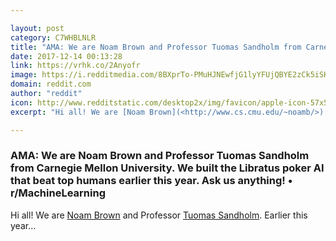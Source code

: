 ```yaml
---

layout: post
category: C7WHBLNLR
title: "AMA: We are Noam Brown and Professor Tuomas Sandholm from Carnegie Mellon University. We built the Libratus poker AI that beat top humans earlier this year. Ask us anything! • r/MachineLearning"
date: 2017-12-14 00:13:28
link: https://vrhk.co/2Anyofr
image: https://i.redditmedia.com/8BXprTo-PMuHJNEwfjG1lyYFUjQBYE2zCk5iSK-8e7c.jpg?w=320&s=beb103e79f17a637feba07d62dcdb415
domain: reddit.com
author: "reddit"
icon: http://www.redditstatic.com/desktop2x/img/favicon/apple-icon-57x57.png
excerpt: "Hi all! We are [Noam Brown](<http://www.cs.cmu.edu/~noamb/>) and Professor [Tuomas Sandholm](<http://www.cs.cmu.edu/~sandholm/>). Earlier this year..."

---
```


### AMA: We are Noam Brown and Professor Tuomas Sandholm from Carnegie Mellon University. We built the Libratus poker AI that beat top humans earlier this year. Ask us anything! • r/MachineLearning

Hi all! We are [Noam Brown](<http://www.cs.cmu.edu/~noamb/>) and Professor [Tuomas Sandholm](<http://www.cs.cmu.edu/~sandholm/>). Earlier this year...